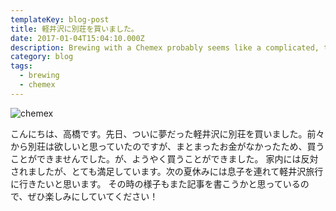 ```yaml
---
templateKey: blog-post
title: 軽井沢に別荘を買いました。
date: 2017-01-04T15:04:10.000Z
description: Brewing with a Chemex probably seems like a complicated, time-consuming ordeal, but once you get used to the process, it becomes a soothing ritual that's worth the effort every time.
category: blog
tags:
  - brewing
  - chemex
---
```

![chemex](/img/chemex.jpg)

こんにちは、高橋です。先日、ついに夢だった軽井沢に別荘を買いました。前々から別荘は欲しいと思っていたのですが、まとまったお金がなかったため、買うことができませんでした。が、ようやく買うことができました。 家内には反対されましたが、とても満足しています。次の夏休みには息子を連れて軽井沢旅行に行きたいと思います。 その時の様子もまた記事を書こうかと思っているので、ぜひ楽しみにしていてください！